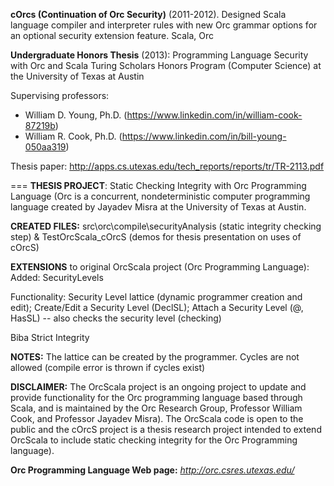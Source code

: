 **cOrcs (Continuation of Orc Security)** (2011-2012). Designed Scala language compiler and interpreter rules with new Orc grammar options for an optional security extension feature.  Scala, Orc

**Undergraduate Honors Thesis** (2013): Programming Language Security with Orc and Scala
Turing Scholars Honors Program (Computer Science) at the University of Texas at Austin

Supervising professors: 
*	William D. Young, Ph.D. (https://www.linkedin.com/in/william-cook-87219b)
*	William R. Cook, Ph.D. (https://www.linkedin.com/in/bill-young-050aa319)	

Thesis paper: http://apps.cs.utexas.edu/tech_reports/reports/tr/TR-2113.pdf

===
**THESIS PROJECT**: Static Checking Integrity with Orc Programming Language 
(Orc is a concurrent, nondeterministic computer programming language created by Jayadev Misra at the University of Texas at Austin.

**CREATED FILES:**
src\orc\compile\securityAnalysis (static integrity checking step) &
TestOrcScala_cOrcS (demos for thesis presentation on uses of cOrcS)

**EXTENSIONS** to original OrcScala project (Orc Programming Language):
Added: SecurityLevels

Functionality: 
Security Level lattice (dynamic programmer creation and edit);
Create/Edit a Security Level (DeclSL);
Attach a Security Level (@, HasSL) -- also checks the security level (checking)

Biba Strict Integrity

**NOTES:** The lattice can be created by the programmer. Cycles are not allowed (compile error is thrown if cycles exist)



**DISCLAIMER:** The OrcScala project is an ongoing project to update and provide functionality for the Orc programming language based through Scala,
and is maintained by the Orc Research Group, Professor William Cook, and Professor Jayadev Misra). The OrcScala code is open to the public and 
the cOrcS project is a thesis research project intended to extend OrcScala to include static checking integrity for the Orc Programming language).

**Orc Programming Language Web page:** *http://orc.csres.utexas.edu/*
